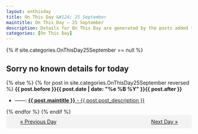 ```yaml
---
layout: onthisday
title: On This Day &#124; 25 September
maintitle: On This Day — 25 September
description: Details for On This Day are generated by the posts added to the website so the content is subject to changes/updates over time.
categories: [On This Day]
---
```


{% if site.categories.OnThisDay25September == null %}
<h2>Sorry no known details for today</h2>
{% else %}
{% for post in site.categories.OnThisDay25September reversed %}
<strong>{{ post.before }}{{ post.date | date: "%e %B %Y" }}{{ post.after }}</strong>
<ul>
<li> ——: <a class="{{ post.class }}" href="{{ post.url }}"><strong>{{ post.maintitle }}</strong> - {{ post.post_description }}</a></li>
</ul>
{% endfor %}
{% endif %}
<br />
<div style="background-color: #f3f3f3; padding: 10px; border-radius: 5px; text-align: center; display: flex; justify-content: space-evenly;">
<a href="/onthisday/09/09-24">« Previous Day</a>
<span style="visibility:hidden;">[ Visit Leap Year February 29 ]</span>
<a href="/onthisday/09/09-26">Next Day »</a>
</div>
